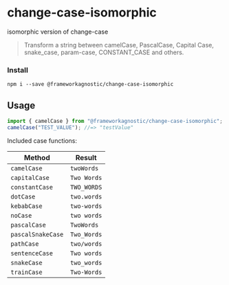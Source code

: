 # change-case-isomorphic
isomorphic version of change-case

> Transform a string between camelCase, PascalCase, Capital Case, snake_case, param-case, CONSTANT_CASE and others.

### Install
`npm i --save @frameworkagnostic/change-case-isomorphic`

## Usage

```js
import { camelCase } from "@frameworkagnostic/change-case-isomorphic";
camelCase("TEST_VALUE"); //=> "testValue"
```

Included case functions:

| Method            | Result      |
| ----------------- | ----------- |
| `camelCase`       | `twoWords`  |
| `capitalCase`     | `Two Words` |
| `constantCase`    | `TWO_WORDS` |
| `dotCase`         | `two.words` |
| `kebabCase`       | `two-words` |
| `noCase`          | `two words` |
| `pascalCase`      | `TwoWords`  |
| `pascalSnakeCase` | `Two_Words` |
| `pathCase`        | `two/words` |
| `sentenceCase`    | `Two words` |
| `snakeCase`       | `two_words` |
| `trainCase`       | `Two-Words` |
